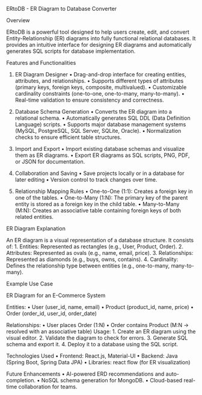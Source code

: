  ERtoDB - ER Diagram to Database Converter

Overview

ERtoDB is a powerful tool designed to help users create, edit, and convert Entity-Relationship (ER) diagrams into fully functional relational databases. It provides an intuitive interface for designing ER diagrams and automatically generates SQL scripts for database implementation.

Features and Functionalities

1. ER Diagram Designer
	•	Drag-and-drop interface for creating entities, attributes, and relationships.
	•	Supports different types of attributes (primary keys, foreign keys, composite, multivalued).
	•	Customizable cardinality constraints (one-to-one, one-to-many, many-to-many).
	•	Real-time validation to ensure consistency and correctness.

2. Database Schema Generation
	•	Converts the ER diagram into a relational schema.
	•	Automatically generates SQL DDL (Data Definition Language) scripts.
	•	Supports major database management systems (MySQL, PostgreSQL, SQL Server, SQLite, Oracle).
	•	Normalization checks to ensure efficient table structures.

3. Import and Export
	•	Import existing database schemas and visualize them as ER diagrams.
	•	Export ER diagrams as SQL scripts, PNG, PDF, or JSON for documentation.

4. Collaboration and Saving
	•	Save projects locally or in a database for later editing
	•	Version control to track changes over time.

5. Relationship Mapping Rules
	•	One-to-One (1:1): Creates a foreign key in one of the tables.
	•	One-to-Many (1:N): The primary key of the parent entity is stored as a foreign key in the child table.
	•	Many-to-Many (M:N): Creates an associative table containing foreign keys of both related entities.

ER Diagram Explanation

An ER diagram is a visual representation of a database structure. It consists of:
	1.	Entities: Represented as rectangles (e.g., User, Product, Order).
	2.	Attributes: Represented as ovals (e.g., name, email, price).
	3.	Relationships: Represented as diamonds (e.g., buys, owns, contains).
	4.	Cardinality: Defines the relationship type between entities (e.g., one-to-many, many-to-many).

Example Use Case

ER Diagram for an E-Commerce System

Entities:
	•	User (user_id, name, email)
	•	Product (product_id, name, price)
	•	Order (order_id, user_id, order_date)

Relationships:
	•	User places Order (1:N)
	•	Order contains Product (M:N → resolved with an associative table)
Usage:
	1.	Create an ER diagram using the visual editor.
	2.	Validate the diagram to check for errors.
	3.	Generate SQL schema and export it.
	4.	Deploy it to a database using the SQL script.

Technologies Used
	•	Frontend: React.js, Material-UI
	•	Backend: Java (Spring Boot, Spring Data JPA)
	•	Libraries: react flow (for ER visualization)

Future Enhancements
	•	AI-powered ERD recommendations and auto-completion.
	•	NoSQL schema generation for MongoDB.
	•	Cloud-based real-time collaboration for teams.
